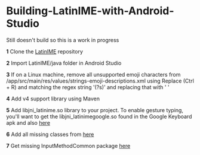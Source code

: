 # Building-LatinIME-with-Android-Studio

Still doesn't build so this is a work in progress

**1** Clone the [LatinIME](https://android.googlesource.com/platform/packages/inputmethods/LatinIME) repository

**2** Import LatinIME/java folder in Android Studio

**3** If on a Linux machine, remove all unsupported emoji characters from /app/src/main/res/values/strings-emoji-descriptions.xml using Replace (Ctrl + R) and matching the regex string '(?s)<!--.*?-->' and replacing that with ' '

**4** Add v4 support library using Maven

**5** Add libjni_latinime.so library to your project. To enable gesture typing, you'll want to get the libjni_latinimegoogle.so found in the Google Keyboard apk and also [here](http://www.theandroidsoul.com/download-new-apps-apks-android-5-0-lollipop-preview-images/)

**6** Add all missing classes from [here](https://github.com/VanirAOSP/packages_input_LatinIME/find/L5)

**7** Get missing InputMethodCommon package [here](https://android.googlesource.com/platform/frameworks/opt/inputmethodcommon/+/master/java/com/android/inputmethodcommon)
